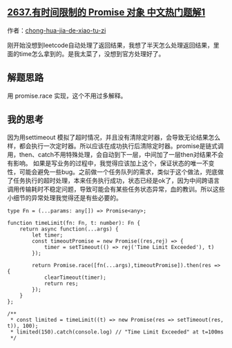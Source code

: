 ## [2637.有时间限制的 Promise 对象 中文热门题解1](https://leetcode.cn/problems/promise-time-limit/solutions/100000/fang-zhi-zhong-fu-wu-yi-yi-diao-yong-ban-amok)

作者：[chong-hua-jia-de-xiao-tu-zi](https://leetcode.cn/u/chong-hua-jia-de-xiao-tu-zi)

刚开始没想到leetcode自动处理了返回结果，我想了半天怎么处理返回结果，里面的time怎么拿到的。是我太菜了，没想到官方处理好了。

## 解题思路
用 promise.race 实现，这个不用过多解释。

## 我的思考
因为用settimeout 模拟了超时情况，并且没有清除定时器，会导致无论结果怎么样，都会执行一次定时器。所以应该在成功执行后清除定时器。promise是链式调用，then、catch不用特殊处理，会自动到下一层，中间加了一层then对结果不会有影响。
如果是写业务的过程中，我觉得应该加上这个，保证状态的唯一不变性，可能会避免一些bug。之前做一个任务队列的需求，类似于这个做法，兜底做了任务执行的超时处理，本来任务执行成功，状态已经是ok了，因为中间跨语言调用传输耗时不稳定问题，导致可能会有某些任务状态异常，血的教训。所以这些小细节的异常处理我觉得还是有些必要的。

```
type Fn = (...params: any[]) => Promise<any>;

function timeLimit(fn: Fn, t: number): Fn {
	return async function(...args) {
        let timer;
        const timeoutPromise = new Promise((res,rej) => {
            timer = setTimeout(() => rej('Time Limit Exceeded'), t)
        });

        return Promise.race([fn(...args),timeoutPromise]).then(res => {
            clearTimeout(timer);
            return res;
        });
    }
};

/**
 * const limited = timeLimit((t) => new Promise(res => setTimeout(res, t)), 100);
 * limited(150).catch(console.log) // "Time Limit Exceeded" at t=100ms
 */
```
